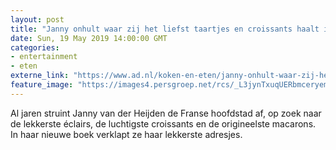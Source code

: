 ```yaml
---
layout: post
title: "Janny onhult waar zij het liefst taartjes en croissants haalt in Parijs"
date: Sun, 19 May 2019 14:00:00 GMT
categories: 
- entertainment 
- eten 
externe_link: "https://www.ad.nl/koken-en-eten/janny-onhult-waar-zij-het-liefst-taartjes-en-croissants-haalt-in-parijs~a45d521d/"
feature_image: "https://images4.persgroep.net/rcs/_L3jynTxuqUERbmceryemuJ5fAY/diocontent/148616335/_fitwidth/400/?appId=21791a8992982cd8da851550a453bd7f&quality=0.7"
---
```


Al jaren struint Janny van der Heijden de Franse hoofdstad af, op zoek naar de lekkerste éclairs, de luchtigste croissants en de origineelste macarons. In haar nieuwe boek verklapt ze haar lekkerste adresjes.

